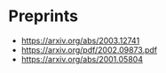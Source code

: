 # Preprints

+ <https://arxiv.org/abs/2003.12741>
+ <https://arxiv.org/pdf/2002.09873.pdf>
+ <https://arxiv.org/abs/2001.05804>

